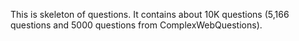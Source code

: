 This is skeleton of questions.
It contains about 10K questions (5,166 questions and 5000 questions from ComplexWebQuestions).


